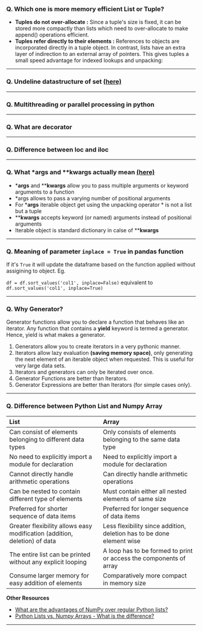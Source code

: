 ### Q. Which one is more memory efficient List or Tuple?
 - **Tuples do not over-allocate :** Since a tuple's size is fixed, it can be stored more compactly than lists which need to over-allocate to make append() operations efficient.
 - **Tuples refer directly to their elements :** References to objects are incorporated directly in a tuple object. In contrast, lists have an extra layer of indirection to an external array of pointers. This gives tuples a small speed advantage for indexed lookups and unpacking:

---

### Q. Undeline datastructure of set [(here)](https://stackoverflow.com/questions/3949310/how-is-set-implemented)

---

### Q. Multithreading or parallel processing in python

---

### Q. What are decorator

---

### Q. Difference between loc and iloc

---

### Q. What *args and **kwargs actually mean [(here)](https://realpython.com/python-kwargs-and-args/)
- ***args** and ****kwargs** allow you to pass multiple arguments or keyword arguments to a function
- *args allows to pass a varying number of positional arguments
- For ***args** iterable object get using the unpacking operator * is not a list but a tuple
- ****kwargs** accepts keyword (or named) arguments instead of positional arguments
- Iterable object is standard dictionary in calse of ****kwargs**

---

### Q. Meaning of parameter `inplace = True` in pandas function
If it's `True` it will update the dataframe based on the function applied without assigining to object. Eg.

`df = df.sort_values('col1', inplace=False)` equivalent to `df.sort_values('col1', inplace=True)`

---

### Q. Why Generator?
Generator functions allow you to declare a function that behaves like an iterator. Any function that contains a **yield** keyword is termed a generator. Hence, yield is what makes a generator.

1. Generators allow you to create iterators in a very pythonic manner.
2. Iterators allow lazy evaluation **(saving memory space)**, only generating the next element of an iterable object when requested. This is useful for very large data sets.
3. Iterators and generators can only be iterated over once.
4. Generator Functions are better than Iterators.
5. Generator Expressions are better than Iterators (for simple cases only).

---

### Q. Difference between Python List and Numpy Array

| List                                                                      | Array
|:--------------------------------------------------------------------------|:-----------------------------------------------------------------------|
| Can consist of elements belonging to different data types	                | Only consists of elements belonging to the same data type
| No need to explicitly import a module for declaration	                    | Need to explicitly import a module for declaration
| Cannot directly handle arithmetic operations	                             | Can directly handle arithmetic operations
| Can be nested to contain different type of elements	                      | Must contain either all nested elements of same size
| Preferred for shorter sequence of data items	                             | Preferred for longer sequence of data items
| Greater flexibility allows easy modification (addition, deletion) of data	| Less flexibility since addition, deletion has to be done element wise
| The entire list can be printed without any explicit looping	              | A loop has to be formed to print or access the components of array
| Consume larger memory for easy addition of elements	                      | Comparatively more compact in memory size

**Other Resources**
- [What are the advantages of NumPy over regular Python lists?](https://stackoverflow.com/questions/993984/what-are-the-advantages-of-numpy-over-regular-python-lists)
- [Python Lists vs. Numpy Arrays - What is the difference?](https://webcourses.ucf.edu/courses/1249560/pages/python-lists-vs-numpy-arrays-what-is-the-difference#:~:text=A%20numpy%20array%20is%20a,a%20tuple%20of%20nonnegative%20integers.&text=A%20list%20is%20the%20Python,is%20the%20real%20difference%20here.)

---
